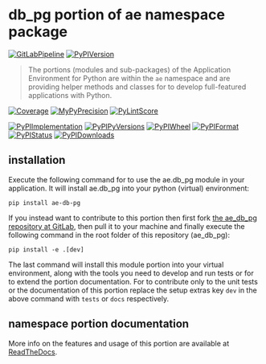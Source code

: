 <!--
  THIS FILE IS EXCLUSIVELY MAINTAINED IN THE NAMESPACE ROOT PACKAGE. CHANGES HAVE TO BE DONE THERE.
  All changes will be deployed automatically to all the portions of this namespace package.
-->
# db_pg portion of ae namespace package

[![GitLabPipeline](https://img.shields.io/gitlab/pipeline/ae-group/ae_db_pg/master?logo=python)](
    https://gitlab.com/ae-group/ae_db_pg)
[![PyPIVersion](https://img.shields.io/pypi/v/ae_db_pg)](
    https://pypi.org/project/ae-db-pg/#history)

>The portions (modules and sub-packages) of the Application Environment for Python are within
the `ae` namespace and are providing helper methods and classes for to develop
full-featured applications with Python.

[![Coverage](https://ae-group.gitlab.io/ae_db_pg/coverage.svg)](
    https://ae-group.gitlab.io/ae_db_pg/coverage/ae_db_pg_py.html)
[![MyPyPrecision](https://ae-group.gitlab.io/ae_db_pg/mypy.svg)](
    https://ae-group.gitlab.io/ae_db_pg/lineprecision.txt)
[![PyLintScore](https://ae-group.gitlab.io/ae_db_pg/pylint.svg)](
    https://ae-group.gitlab.io/ae_db_pg/pylint.log)

[![PyPIImplementation](https://img.shields.io/pypi/implementation/ae_db_pg)](
    https://pypi.org/project/ae-db-pg/)
[![PyPIPyVersions](https://img.shields.io/pypi/pyversions/ae_db_pg)](
    https://pypi.org/project/ae-db-pg/)
[![PyPIWheel](https://img.shields.io/pypi/wheel/ae_db_pg)](
    https://pypi.org/project/ae-db-pg/)
[![PyPIFormat](https://img.shields.io/pypi/format/ae_db_pg)](
    https://pypi.org/project/ae-db-pg/)
[![PyPIStatus](https://img.shields.io/pypi/status/ae_db_pg)](
    https://libraries.io/pypi/ae-db-pg)
[![PyPIDownloads](https://img.shields.io/pypi/dm/ae_db_pg)](
    https://pypi.org/project/ae-db-pg/#files)


## installation


Execute the following command for to use the ae.db_pg module in your
application. It will install ae.db_pg into your python (virtual) environment:
 
```shell script
pip install ae-db-pg
```

If you instead want to contribute to this portion then first fork
[the ae_db_pg repository at GitLab](https://gitlab.com/ae-group/ae_db_pg "ae.db_pg code repository"),
then pull it to your machine and finally execute the following command in the root folder
of this repository (ae_db_pg):

```shell script
pip install -e .[dev]
```

The last command will install this module portion into your virtual environment, along with
the tools you need to develop and run tests or for to extend the portion documentation.
For to contribute only to the unit tests or the documentation of this portion replace
the setup extras key `dev` in the above command with `tests` or `docs` respectively.


## namespace portion documentation

More info on the features and usage of this portion are available at
[ReadTheDocs](https://ae.readthedocs.io/en/latest/_autosummary/ae.db_pg.html#module-ae.db_pg
"ae_db_pg documentation").

<!-- Common files version 0.0.42 deployed  version 0.0.1 (with 0.0.42)
     to https://gitlab.com/ae-group as ae_db_pg module as well as
     to https://ae-group.gitlab.io with CI check results as well as
     to https://pypi.org/project as ae-db-pg package.
-->